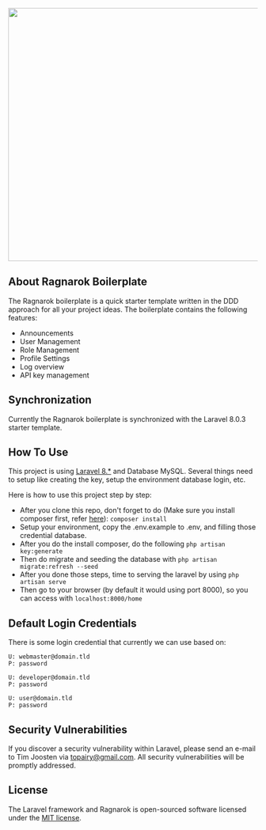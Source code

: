 <p align="center"><img src="https://user-images.githubusercontent.com/1066486/95141713-2d250880-0772-11eb-9ee8-bc07c11628d0.png" width="512"></p>

## About Ragnarok Boilerplate

The Ragnarok boilerplate is a quick starter template written in the DDD approach for all your project ideas. 
The boilerplate contains the following features: 

- Announcements
- User Management
- Role Management
- Profile Settings
- Log overview
- API key management

## Synchronization 

Currently the Ragnarok boilerplate is synchronized with the Laravel 8.0.3 starter template. 

## How To Use

This project is using [Laravel 8.*](https://laravel.com/docs/8.x) and Database MySQL.
Several things need to setup like creating the key, setup the environment database login, etc.

Here is how to use this project step by step:
- After you clone this repo, don't forget to do (Make sure you install composer first, refer [here](https://getcomposer.org)):
```composer install```
- Setup your environment, copy the .env.example to .env, and filling those credential database.
- After you do the install composer, do the following ```php artisan key:generate```
- Then do migrate and seeding the database with ```php artisan migrate:refresh --seed```
- After you done those steps, time to serving the laravel by using ```php artisan serve```
- Then go to your browser (by default it would using port 8000), so you can access with ```localhost:8000/home```

## Default Login Credentials

There is some login credential that currently we can use based on:

```
U: webmaster@domain.tld
P: password

U: developer@domain.tld
P: password

U: user@domain.tld
P: password
```

## Security Vulnerabilities

If you discover a security vulnerability within Laravel, please send an e-mail to Tim Joosten via [topairy@gmail.com](mailto:topairy@gmail.com). All security vulnerabilities will be promptly addressed.

## License

The Laravel framework and Ragnarok is open-sourced software licensed under the [MIT license](https://opensource.org/licenses/MIT).
